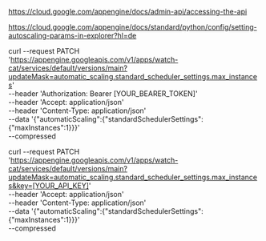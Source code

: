 https://cloud.google.com/appengine/docs/admin-api/accessing-the-api


https://cloud.google.com/appengine/docs/standard/python/config/setting-autoscaling-params-in-explorer?hl=de


curl --request PATCH \
  'https://appengine.googleapis.com/v1/apps/watch-cat/services/default/versions/main?updateMask=automatic_scaling.standard_scheduler_settings.max_instances' \
  --header 'Authorization: Bearer [YOUR_BEARER_TOKEN]' \
  --header 'Accept: application/json' \
  --header 'Content-Type: application/json' \
  --data '{"automaticScaling":{"standardSchedulerSettings":{"maxInstances":1}}}' \
  --compressed

curl --request PATCH \
  'https://appengine.googleapis.com/v1/apps/watch-cat/services/default/versions/main?updateMask=automatic_scaling.standard_scheduler_settings.max_instances&key=[YOUR_API_KEY]' \
  --header 'Accept: application/json' \
  --header 'Content-Type: application/json' \
  --data '{"automaticScaling":{"standardSchedulerSettings":{"maxInstances":1}}}' \
  --compressed